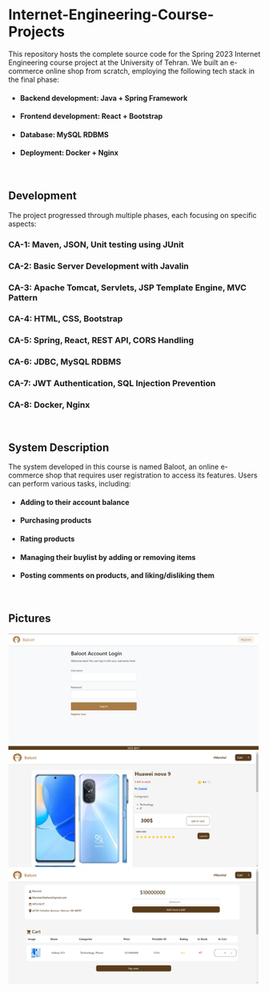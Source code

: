 # Internet-Engineering-Course-Projects
This repository hosts the complete source code for the Spring 2023 Internet Engineering course project at the University of Tehran. We built an e-commerce online shop from scratch, employing the following tech stack in the final phase:

* #### Backend development: Java + Spring Framework
* #### Frontend development: React + Bootstrap
* #### Database: MySQL RDBMS
* #### Deployment: Docker + Nginx
<br>

## Development

The project progressed through multiple phases, each focusing on specific aspects:

### CA-1: Maven, JSON, Unit testing using JUnit
### CA-2: Basic Server Development with Javalin
### CA-3: Apache Tomcat, Servlets, JSP Template Engine, MVC Pattern
### CA-4: HTML, CSS, Bootstrap
### CA-5: Spring, React, REST API, CORS Handling
### CA-6: JDBC, MySQL RDBMS
### CA-7: JWT Authentication, SQL Injection Prevention
### CA-8: Docker, Nginx
<br>

## System Description

The system developed in this course is named Baloot, an online e-commerce shop that requires user registration to access its features. Users can perform various tasks, including:

* #### Adding to their account balance
* #### Purchasing products
* #### Rating products
* #### Managing their buylist by adding or removing items
* #### Posting comments on products, and liking/disliking them
<br>

## Pictures

<img src="pictures/login.png" alt="login" width="500"/>
<img src="pictures/product.png" alt="product" width="500"/>
<img src="pictures/user.png" alt="user" width="500"/>


